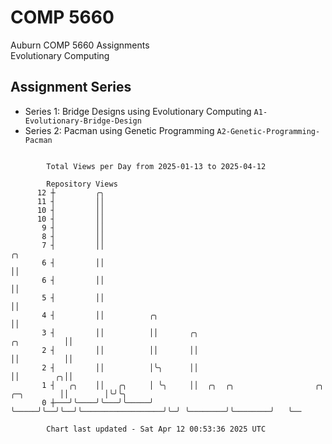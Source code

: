 # COMP 5660
Auburn COMP 5660 Assignments  
Evolutionary Computing

## Assignment Series
- Series 1: Bridge Designs using Evolutionary Computing `A1-Evolutionary-Bridge-Design`
- Series 2: Pacman using Genetic Programming `A2-Genetic-Programming-Pacman`

```

        Total Views per Day from 2025-01-13 to 2025-04-12

        Repository Views
      12 ┼         ╭╮
      11 ┤         ││
      10 ┤         ││
      10 ┤         ││
       9 ┤         ││
       8 ┤         ││
       7 ┤         ││                                                                         ╭╮
       6 ┤         ││                                                                         ││
       6 ┤         ││                                                                         ││
       5 ┤         ││                                                                         ││
       4 ┤         ││          ╭╮                                                             ││
       3 ┤         ││          ││       ╭╮                                        ╭╮          ││
       2 ┤         ││          ││       ││                                        ││          ││
       2 ┤         ││          │╰╮      ││                                        ││        ╭╮││
       1 ┤   ╭╮    ││   ╭╮     │ ╰╮     ││  ╭╮  ╭╮                  ╭╮ ╭─╮        ││        │╰╯╰╮
       0 ┼───╯╰────╯╰───╯╰─────╯  ╰─────╯╰──╯╰──╯╰──────────────────╯╰─╯ ╰────────╯╰────────╯   ╰──

        Chart last updated - Sat Apr 12 00:53:36 2025 UTC
        
```
